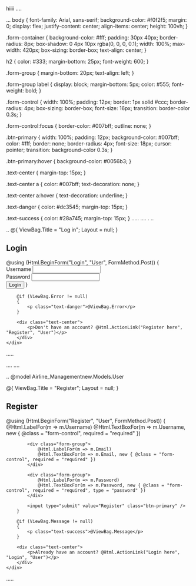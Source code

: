 hiiii
.... 

... 
body {
    font-family: Arial, sans-serif;
    background-color: #f0f2f5;
    margin: 0;
    display: flex;
    justify-content: center;
    align-items: center;
    height: 100vh;
}

.form-container {
    background-color: #fff;
    padding: 30px 40px;
    border-radius: 8px;
    box-shadow: 0 4px 10px rgba(0, 0, 0, 0.1);
    width: 100%;
    max-width: 420px;
    box-sizing: border-box;
    text-align: center;
}

h2 {
    color: #333;
    margin-bottom: 25px;
    font-weight: 600;
}

.form-group {
    margin-bottom: 20px;
    text-align: left;
}

.form-group label {
    display: block;
    margin-bottom: 5px;
    color: #555;
    font-weight: bold;
}

.form-control {
    width: 100%;
    padding: 12px;
    border: 1px solid #ccc;
    border-radius: 4px;
    box-sizing: border-box;
    font-size: 16px;
    transition: border-color 0.3s;
}

.form-control:focus {
    border-color: #007bff;
    outline: none;
}

.btn-primary {
    width: 100%;
    padding: 12px;
    background-color: #007bff;
    color: #fff;
    border: none;
    border-radius: 4px;
    font-size: 18px;
    cursor: pointer;
    transition: background-color 0.3s;
}

.btn-primary:hover {
    background-color: #0056b3;
}

.text-center {
    margin-top: 15px;
}

.text-center a {
    color: #007bff;
    text-decoration: none;
}

.text-center a:hover {
    text-decoration: underline;
}

.text-danger {
    color: #dc3545;
    margin-top: 15px;
}

.text-success {
    color: #28a745;
    margin-top: 15px;
}
..... 
.... 
. 
.. 

.. 
@{
    ViewBag.Title = "Log in";
    Layout = null;
}

<head>
    <title>@ViewBag.Title</title>
    <link href="~/Content/login.css" rel="stylesheet" />
</head>

<body>
    <div class="form-container">
        <h2>Login</h2>
        @using (Html.BeginForm("Login", "User", FormMethod.Post))
        {
            <div class="form-group">
                <label for="Username">Username</label>
                <input type="text" name="Username" id="Username" class="form-control" required />
            </div>
            <div class="form-group">
                <label for="Password">Password</label>
                <input type="password" name="Password" id="Password" class="form-control" required />
            </div>
            <input type="submit" value="Login" class="btn-primary" />
        }

        @if (ViewBag.Error != null)
        {
            <p class="text-danger">@ViewBag.Error</p>
        }

        <div class="text-center">
            <p>Don't have an account? @Html.ActionLink("Register here", "Register", "User")</p>
        </div>
    </div>
</body>
..... 

.... 
.... 

.. @model Airline_Managementnew.Models.User

@{
    ViewBag.Title = "Register";
    Layout = null;
}

<head>
    <title>@ViewBag.Title</title>
    <link href="~/Content/login.css" rel="stylesheet" />
</head>

<body>
    <div class="form-container">
        <h2>Register</h2>
        @using (Html.BeginForm("Register", "User", FormMethod.Post))
        {
            <div class="form-group">
                @Html.LabelFor(m => m.Username)
                @Html.TextBoxFor(m => m.Username, new { @class = "form-control", required = "required" })
            </div>

            <div class="form-group">
                @Html.LabelFor(m => m.Email)
                @Html.TextBoxFor(m => m.Email, new { @class = "form-control", required = "required" })
            </div>

            <div class="form-group">
                @Html.LabelFor(m => m.Password)
                @Html.TextBoxFor(m => m.Password, new { @class = "form-control", required = "required", type = "password" })
            </div>
            
            <input type="submit" value="Register" class="btn-primary" />
        }

        @if (ViewBag.Message != null)
        {
            <p class="text-success">@ViewBag.Message</p>
        }

        <div class="text-center">
            <p>Already have an account? @Html.ActionLink("Login here", "Login", "User")</p>
        </div>
    </div>
</body>
..... 


